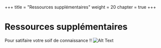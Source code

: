 +++
title = "Ressources supplémentaires"
weight = 20
chapter = true
+++


# Ressources supplémentaires

Pour satifaire votre soif de connaissance !!
![Alt Text](https://media.giphy.com/media/8dYmJ6Buo3lYY/giphy.gif?height=500px&width=500px)